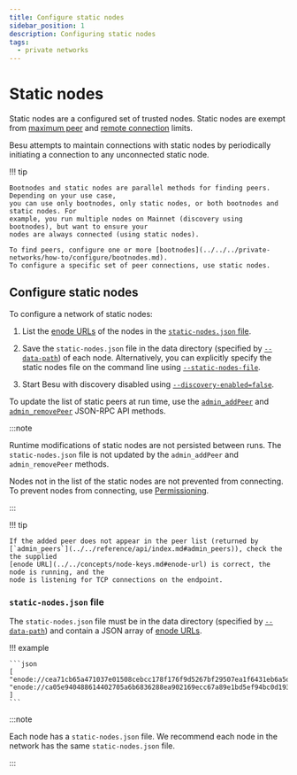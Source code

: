 ```yaml
---
title: Configure static nodes
sidebar_position: 1
description: Configuring static nodes
tags:
  - private networks
---
```


# Static nodes

Static nodes are a configured set of trusted nodes. Static nodes are exempt from [maximum peer](manage-peers.md#limit-peers) and [remote connection](manage-peers.md#limit-remote-connections) limits.

Besu attempts to maintain connections with static nodes by periodically initiating a connection to any unconnected static node.

!!! tip

    Bootnodes and static nodes are parallel methods for finding peers. Depending on your use case,
    you can use only bootnodes, only static nodes, or both bootnodes and static nodes. For
    example, you run multiple nodes on Mainnet (discovery using bootnodes), but want to ensure your
    nodes are always connected (using static nodes).

    To find peers, configure one or more [bootnodes](../../../private-networks/how-to/configure/bootnodes.md).
    To configure a specific set of peer connections, use static nodes.

## Configure static nodes

To configure a network of static nodes:

1. List the [enode URLs](../../concepts/node-keys.md#enode-url) of the nodes in the [`static-nodes.json` file](#static-nodesjson-file).

1. Save the `static-nodes.json` file in the data directory (specified by [`--data-path`](../../reference/cli/options.md#data-path)) of each node. Alternatively, you can explicitly specify the static nodes file on the command line using [`--static-nodes-file`](../../reference/cli/options.md#static-nodes-file).

1. Start Besu with discovery disabled using [`--discovery-enabled=false`](../../reference/cli/options.md#discovery-enabled).

To update the list of static peers at run time, use the [`admin_addPeer`](../../reference/api/index.md#admin_addpeer) and [`admin_removePeer`](../../reference/api/index.md#admin_removepeer) JSON-RPC API methods.

:::note

Runtime modifications of static nodes are not persisted between runs. The `static-nodes.json` file is not updated by the `admin_addPeer` and `admin_removePeer` methods.

Nodes not in the list of the static nodes are not prevented from connecting. To prevent nodes from connecting, use [Permissioning](../../../private-networks/concepts/permissioning/index.md).

:::

!!! tip

    If the added peer does not appear in the peer list (returned by
    [`admin_peers`](../../reference/api/index.md#admin_peers)), check the the supplied
    [enode URL](../../concepts/node-keys.md#enode-url) is correct, the node is running, and the
    node is listening for TCP connections on the endpoint.

### `static-nodes.json` file

The `static-nodes.json` file must be in the data directory (specified by [`--data-path`](../../reference/cli/options.md#data-path)) and contain a JSON array of [enode URLs](../../concepts/node-keys.md#enode-url).

!!! example

    ```json
    [
    "enode://cea71cb65a471037e01508cebcc178f176f9d5267bf29507ea1f6431eb6a5dc67d086dc8dc54358a72299dab1161febc5d7af49d1609c69b42b5e54544145d4f@127.0.0.1:30303",
    "enode://ca05e940488614402705a6b6836288ea902169ecc67a89e1bd5ef94bc0d1933f20be16bc881ffb4be59f521afa8718fc26eec2b0e90f2cd0f44f99bc8103e60f@127.0.0.1:30304"
    ]
    ```

:::note

Each node has a `static-nodes.json` file. We recommend each node in the network has the same `static-nodes.json` file.

:::
